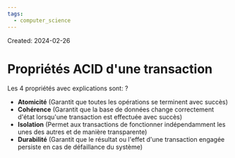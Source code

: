 ```yaml
---
tags:
  - computer_science
---
```

Created: 2024-02-26

# Propriétés ACID d'une transaction

Les 4 propriétés avec explications sont:
?
- **Atomicité** (Garantit que toutes les opérations se terminent avec succès)
- **Cohérence** (Garantit que la base de données change correctement d'état lorsqu'une transaction est effectuée avec succès)
- **Isolation** (Permet aux transactions de fonctionner indépendamment les unes des autres et de manière transparente)
- **Durabilité** (Garantit que le résultat ou l'effet d'une transaction engagée persiste en cas de défaillance du système)